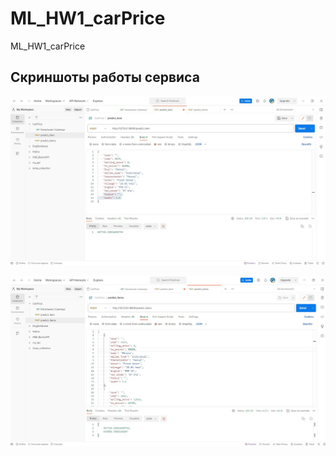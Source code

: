 # ML_HW1_carPrice
ML_HW1_carPrice


## Скриншоты работы сервиса

![alt text](predict_item.jpg)

![alt text](predict_itemS.jpg)